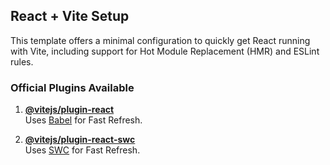 ## React + Vite Setup

This template offers a minimal configuration to quickly get React running with Vite, including support for Hot Module Replacement (HMR) and ESLint rules.

### Official Plugins Available

1. **[@vitejs/plugin-react](https://github.com/vitejs/vite-plugin-react/blob/main/packages/plugin-react/README.md)**  
   Uses [Babel](https://babeljs.io/) for Fast Refresh.

2. **[@vitejs/plugin-react-swc](https://github.com/vitejs/vite-plugin-react-swc)**  
   Uses [SWC](https://swc.rs/) for Fast Refresh.
